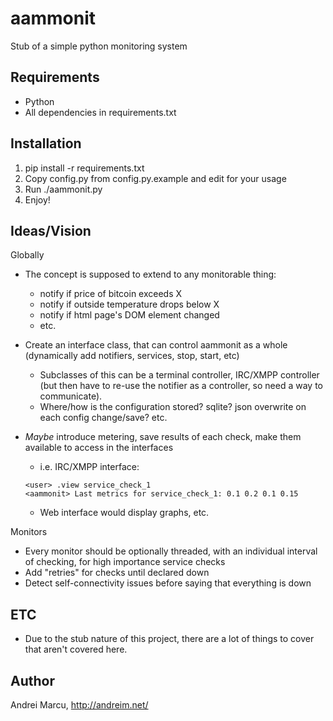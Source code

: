 aammonit
========

Stub of a simple python monitoring system


Requirements
------------
- Python 
- All dependencies in requirements.txt

Installation
------------
1. pip install -r requirements.txt
1. Copy config.py from config.py.example and edit for your usage
2. Run ./aammonit.py
3. Enjoy!


Ideas/Vision
------

Globally
- The concept is supposed to extend to any monitorable thing:
    - notify if price of bitcoin exceeds X
    - notify if outside temperature drops below X
    - notify if html page's DOM element changed
    - etc. 
- Create an interface class, that can control aammonit as a whole (dynamically add notifiers, services, stop, start, etc)
    - Subclasses of this can be a terminal controller, IRC/XMPP controller (but then have to re-use the notifier as a controller, so need a way to communicate).
    - Where/how is the configuration stored? sqlite? json overwrite on each config change/save? etc.
- *Maybe* introduce metering, save results of each check, make them available to access in the interfaces 
    - i.e. IRC/XMPP interface: 

    ```
    <user> .view service_check_1  
    <aammonit> Last metrics for service_check_1: 0.1 0.2 0.1 0.15    
    ```
    - Web interface would display graphs, etc.



Monitors
- Every monitor should be optionally threaded, with an individual interval of checking, for high importance service checks
- Add "retries" for checks until declared down
- Detect self-connectivity issues before saying that everything is down


ETC
---
- Due to the stub nature of this project, there are a lot of things to cover that aren't covered here.



Author
------
Andrei Marcu, http://andreim.net/